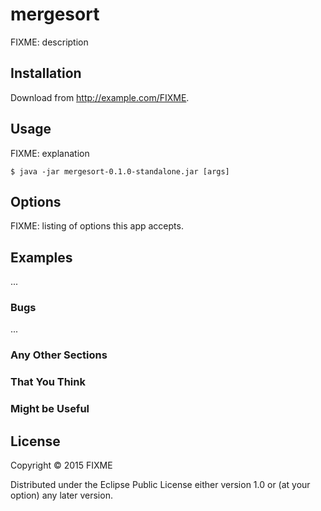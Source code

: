 # mergesort

FIXME: description

## Installation

Download from http://example.com/FIXME.

## Usage

FIXME: explanation

    $ java -jar mergesort-0.1.0-standalone.jar [args]

## Options

FIXME: listing of options this app accepts.

## Examples

...

### Bugs

...

### Any Other Sections
### That You Think
### Might be Useful

## License

Copyright © 2015 FIXME

Distributed under the Eclipse Public License either version 1.0 or (at
your option) any later version.
